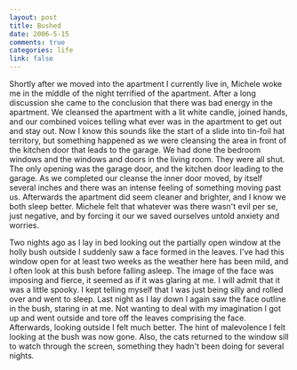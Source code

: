 ```yaml
--- 
layout: post
title: Bushed
date: 2006-5-15
comments: true
categories: life
link: false
---
```

Shortly after we moved into the apartment I currently live in, Michele woke me in the middle of the night terrified of the apartment. After a long discussion she came to the conclusion that there was bad energy in the apartment. We cleansed the apartment with a lit white candle, joined hands, and our combined voices telling what ever was in the apartment to get out and stay out. Now I know this sounds like the start of a slide into tin-foil hat territory, but something happened as we were cleansing the area in front of the kitchen door that leads to the garage. We had done the bedroom windows and the windows and doors in the living room. They were all shut. The only opening was the garage door, and the kitchen door leading to the garage. As we completed our cleanse the inner door moved, by itself several inches and there was an intense feeling of something moving past us. Afterwards the apartment did seem cleaner and brighter, and I know we both sleep better. Michele felt that whatever was there wasn't evil per se, just negative, and by forcing it our we saved ourselves untold anxiety and worries.

Two nights ago as I lay in bed looking out the partially open window at the holly bush outside I suddenly saw a face formed in the leaves. I've had this window open for at least two weeks as the weather here has been mild, and I often look at this bush before falling asleep. The image of the face was imposing and fierce, it seemed as if it was glaring at me. I will admit that it was a little spooky. I kept telling myself that I was just being silly and rolled over and went to sleep. Last night as I lay down I again saw the face outline in the bush, staring in at me. Not wanting to deal with my imagination I got up and went outside and tore off the leaves comprising the face. Afterwards, looking outside I felt much better. The hint of malevolence I felt looking at the bush was now gone. Also, the cats returned to the window sill to watch through the screen, something they hadn't been doing for several nights.
